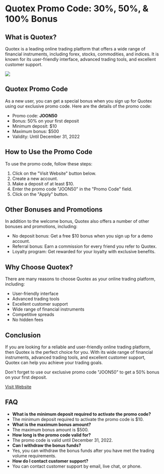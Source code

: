 # Quotex Promo Code: 30%, 50%, & 100% Bonus

## What is Quotex?

Quotex is a leading online trading platform that offers a wide range of
financial instruments, including forex, stocks, commodities, and
indices. It is known for its user-friendly interface, advanced trading
tools, and excellent customer support.

[![](https://static.quotex.io/files/4_en/300_250.jpg)](https://traff.sbs/brokerqxlid)

## Quotex Promo Code

As a new user, you can get a special bonus when you sign up for Quotex
using our exclusive promo code. Here are the details of the promo code:

-   Promo code: **JOON50**
-   Bonus: 50% on your first deposit
-   Minimum deposit: \$10
-   Maximum bonus: \$500
-   Validity: Until December 31, 2022

## How to Use the Promo Code

To use the promo code, follow these steps:

1.  Click on the "Visit Website" button below.
2.  Create a new account.
3.  Make a deposit of at least \$10.
4.  Enter the promo code "JOON50" in the "Promo Code" field.
5.  Click on the "Apply" button.

## Other Bonuses and Promotions

In addition to the welcome bonus, Quotex also offers a number of other
bonuses and promotions, including:

-   No deposit bonus: Get a free \$10 bonus when you sign up for a demo
    account.
-   Referral bonus: Earn a commission for every friend you refer to
    Quotex.
-   Loyalty program: Get rewarded for your loyalty with exclusive
    benefits.

## Why Choose Quotex?

There are many reasons to choose Quotex as your online trading platform,
including:

-   User-friendly interface
-   Advanced trading tools
-   Excellent customer support
-   Wide range of financial instruments
-   Competitive spreads
-   No hidden fees

## Conclusion

If you are looking for a reliable and user-friendly online trading
platform, then Quotex is the perfect choice for you. With its wide range
of financial instruments, advanced trading tools, and excellent customer
support, Quotex can help you achieve your trading goals.

Don\'t forget to use our exclusive promo code "JOON50" to get a
50% bonus on your first deposit.

[Visit Website](\%22https://joon.co.ke/visit/quotex\%22)

## FAQ

-   **What is the minimum deposit required to activate the promo code?**
-   The minimum deposit required to activate the promo code is \$10.
-   **What is the maximum bonus amount?**
-   The maximum bonus amount is \$500.
-   **How long is the promo code valid for?**
-   The promo code is valid until December 31, 2022.
-   **Can I withdraw the bonus funds?**
-   Yes, you can withdraw the bonus funds after you have met the trading
    volume requirements.
-   **How do I contact customer support?**
-   You can contact customer support by email, live chat, or phone.

